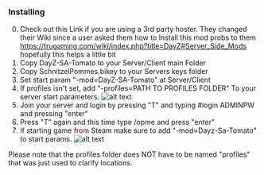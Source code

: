 ### Installing

0. Check out this Link if you are using a 3rd party hoster. They changed their Wiki since a user asked them how to Install this mod probs to them https://trugaming.com/wiki/index.php?title=DayZ#Server_Side_Mods hopefully this helps a little bit 
1. Copy DayZ-SA-Tomato to your Server/Client main Folder
2. Copy SchnitzelPommes.bikey to your Servers keys folder
7. Set start param "-mod=DayZ-SA-Tomato" at Server/Client 
8. If profiles isn't set, add "-profiles=PATH TO PROFILES FOLDER" To your server start parameters.
![alt text](https://i.ibb.co/YdpXCwS/Screenshot-2.png)
5. Join your server and login by pressing "T" and typing #login ADMINPW and pressing "enter"
6. Press "T" again and this time type /opme and press "enter"
7. If starting game from Steam make sure to add "-mod=Dayz-Sa-Tomato" to start params.
![alt text](https://i.ibb.co/t3swkS3/Screenshot-7.png)

Please note that the profiles folder does NOT have to be named "profiles" that was just used to clarify locations.
